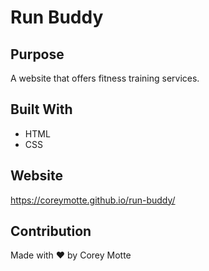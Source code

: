 # Run Buddy

## Purpose
A website that offers fitness training services.

## Built With
* HTML
* CSS

## Website
https://coreymotte.github.io/run-buddy/

## Contribution
Made with ❤️ by Corey Motte
